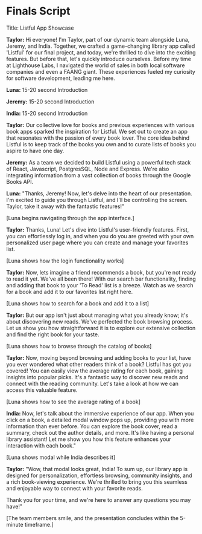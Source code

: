 # Finals Script

Title: Listful App Showcase

**Taylor:** Hi everyone! I'm Taylor, part of our dynamic team alongside Luna, Jeremy, and India. Together, we crafted a game-changing library app called 'Listful' for our final project, and today, we're thrilled to dive into the exciting features. But before that, let's quickly introduce ourselves. Before my time at Lighthouse Labs, I navigated the world of sales in both local software companies and even a FAANG giant. These experiences fueled my curiosity for software development, leading me here.

**Luna:** 15-20 second Introduction

**Jeremy:** 15-20 second Introduction

**India:** 15-20 second Introduction

**Taylor:** Our collective love for books and previous experiences with various book apps sparked the inspiration for Listful. We set out to create an app that resonates with the passion of every book lover. The core idea behind Listful is to keep track of the books you own and to curate lists of books you aspire to have one day.

**Jeremy:** As a team we decided to build Listful using a powerful tech stack of React, Javascript, PostgresSQL, Node and Express. We're also integrating information from a vast collection of books through the Google Books API.

**Luna:** "Thanks, Jeremy! Now, let's delve into the heart of our presentation. I'm excited to guide you through Listful, and I'll be controlling the screen. Taylor, take it away with the fantastic features!"

[Luna begins navigating through the app interface.]

**Taylor:** Thanks, Luna! Let's dive into Listful's user-friendly features. First, you can effortlessly log in, and when you do you are greeted with your own personalized user page where you can create and manage your favorites list.

[Luna shows how the login functionality works]

**Taylor:** Now, lets imagine a friend recommends a book, but you're not ready to read it yet. We've all been there! With our search bar functionality, finding and adding that book to your 'To Read' list is a breeze. Watch as we search for a book and add it to our favorites list right here.

[Luna shows how to search for a book and add it to a list]

**Taylor:** But our app isn't just about managing what you already know; it's about discovering new reads. We've perfected the book browsing process. Let us show you how straightforward it is to explore our extensive collection and find the right book for your taste.

[Luna shows how to browse through the catalog of books]

**Taylor:** Now, moving beyond browsing and adding books to your list, have you ever wondered what other readers think of a book? Listful has got you covered! You can easily view the average rating for each book, gaining insights into popular picks. It's a fantastic way to discover new reads and connect with the reading community. Let's take a look at how we can access this valuable feature.

[Luna shows how to see the average rating of a book]

**India:** Now, let's talk about the immersive experience of our app. When you click on a book, a detailed modal window pops up, providing you with more information than ever before. You can explore the book cover, read a summary, check out the author details, and more. It's like having a personal library assistant! Let me show you how this feature enhances your interaction with each book."

[Luna shows modal while India describes it]

**Taylor:** "Wow, that modal looks great, India! To sum up, our library app is designed for personalization, effortless browsing, community insights, and a rich book-viewing experience. We're thrilled to bring you this seamless and enjoyable way to connect with your favorite reads.

Thank you for your time, and we're here to answer any questions you may have!"

[The team members smile, and the presentation concludes within the 5-minute timeframe.]

